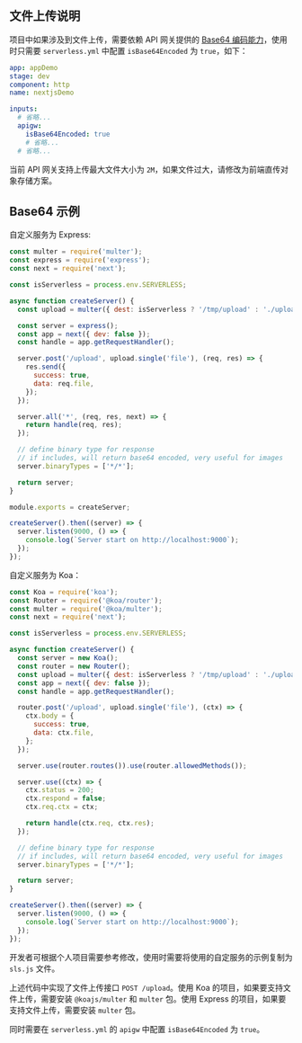## 文件上传说明

项目中如果涉及到文件上传，需要依赖 API 网关提供的 [Base64 编码能力](https://cloud.tencent.com/document/product/628/51799)，使用时只需要 `serverless.yml` 中配置 `isBase64Encoded` 为 `true`，如下：

```yaml
app: appDemo
stage: dev
component: http
name: nextjsDemo

inputs:
  # 省略...
  apigw:
    isBase64Encoded: true
    # 省略...
  # 省略...
```

当前 API 网关支持上传最大文件大小为 `2M`，如果文件过大，请修改为前端直传对象存储方案。

## Base64 示例

自定义服务为 Express:

```js
const multer = require('multer');
const express = require('express');
const next = require('next');

const isServerless = process.env.SERVERLESS;

async function createServer() {
  const upload = multer({ dest: isServerless ? '/tmp/upload' : './upload' });

  const server = express();
  const app = next({ dev: false });
  const handle = app.getRequestHandler();

  server.post('/upload', upload.single('file'), (req, res) => {
    res.send({
      success: true,
      data: req.file,
    });
  });

  server.all('*', (req, res, next) => {
    return handle(req, res);
  });

  // define binary type for response
  // if includes, will return base64 encoded, very useful for images
  server.binaryTypes = ['*/*'];

  return server;
}

module.exports = createServer;

createServer().then((server) => {
  server.listen(9000, () => {
    console.log(`Server start on http://localhost:9000`);
  });
});
```

自定义服务为 Koa：

```js
const Koa = require('koa');
const Router = require('@koa/router');
const multer = require('@koa/multer');
const next = require('next');

const isServerless = process.env.SERVERLESS;

async function createServer() {
  const server = new Koa();
  const router = new Router();
  const upload = multer({ dest: isServerless ? '/tmp/upload' : './upload' });
  const app = next({ dev: false });
  const handle = app.getRequestHandler();

  router.post('/upload', upload.single('file'), (ctx) => {
    ctx.body = {
      success: true,
      data: ctx.file,
    };
  });

  server.use(router.routes()).use(router.allowedMethods());

  server.use((ctx) => {
    ctx.status = 200;
    ctx.respond = false;
    ctx.req.ctx = ctx;

    return handle(ctx.req, ctx.res);
  });

  // define binary type for response
  // if includes, will return base64 encoded, very useful for images
  server.binaryTypes = ['*/*'];

  return server;
}

createServer().then((server) => {
  server.listen(9000, () => {
    console.log(`Server start on http://localhost:9000`);
  });
});
```

开发者可根据个人项目需要参考修改，使用时需要将使用的自定服务的示例复制为 `sls.js` 文件。

上述代码中实现了文件上传接口 `POST /upload`。使用 Koa 的项目，如果要支持文件上传，需要安装 `@koajs/multer` 和 `multer` 包。使用 Express 的项目，如果要支持文件上传，需要安装 `multer` 包。

同时需要在 `serverless.yml` 的 `apigw` 中配置 `isBase64Encoded` 为 `true`。
